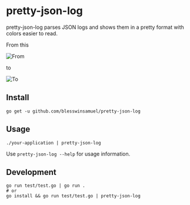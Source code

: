 # pretty-json-log

pretty-json-log parses JSON logs and shows them in a pretty format with colors easier to read.

From this

![From](https://user-images.githubusercontent.com/815723/123560482-01debf80-d7c0-11eb-857a-0f6f830f8822.png)

to

![To](https://user-images.githubusercontent.com/815723/123560502-33f02180-d7c0-11eb-8ba4-dbd50e9ed3d0.png)

## Install

```
go get -u github.com/blesswinsamuel/pretty-json-log
```

## Usage

```
./your-application | pretty-json-log
```

Use `pretty-json-log --help` for usage information.

## Development

```
go run test/test.go | go run .
# or
go install && go run test/test.go | pretty-json-log
```
